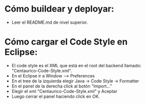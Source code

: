 Cómo buildear y deployar:
============================

 * Leer el README.md de nivel superior.
 
Cómo cargar el Code Style en Eclipse:
=====================================

 * El code style es el XML que está en el root del backend llamado: "Centaurico-Code-Style.xml".
 * En el Eclipse ir a Window --> Preferences
 * En el tree de la izquierda elegir Java -> Code Style -> Formatter
 * En el panel de la derecha click al botón "Import..."
 * Elegir el xml "Centaurico-Code-Style.xml" y Aceptar
 * Luego cerrar el panel haciendo click en OK.
 